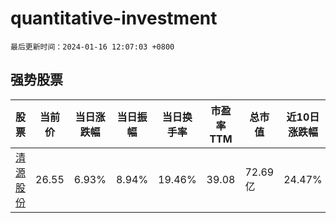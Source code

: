 # quantitative-investment

`最后更新时间：2024-01-16 12:07:03 +0800`

## 强势股票

|股票|当前价|当日涨跌幅|当日振幅|当日换手率|市盈率TTM|总市值|近10日涨跌幅|
|----|----|----|----|----|----|----|----|
|[清源股份](https://xueqiu.com/S/SH603628)|26.55|6.93%|8.94%|19.46%|39.08|72.69亿|24.47%|
